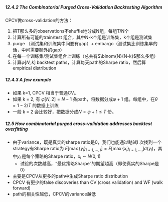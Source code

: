 ##### 12.4.2 The Combinatorial Purged Cross-Validation Backtesting Algorithm

CPCV做cross-validation的方法：

1. 把T那么多的observations不shuffle地分成N组，每组T/N个
2. 计算所有可能的train/test 组合，其中N-k个组是训练集，k个组是测试集
3. purge （测试集和训练集中间要有gap）+ embargo（测试集比训练集早的话，中间需要额外的gap）
4. 在每一个训练集/测试集组合上训练（总共有$\binom{N}{N-k}$那么多组）
5. 计算$\varphi[N,k]$ backtest paths，计算每天path的Sharpe ratio，然后算 empirical distribution

##### 12.4.3 A few example

- 如果 k=1, CPCV 相当于普通CV。
- 如果 k = 2, 有 $\varphi[N,2]=N-1$ 条path，将数据分成$\varphi+1$ 组。每组中，在$\theta=1-2/T$ 的数据上训练
- 一般 k = 2 会比较好，把数据分成$N=\varphi +1 \le T$ 份。

##### 12.5 How combinatorial purged cross-validation addresses backtest overfitting

- 由于variance，既是真实的sharpe ratio是0，我们也能通过瞎试I 次找到一个strategy有Sharpe ratio为 $E[\max\{y_i\}_{i=1,\cdots,I}] = E[\max\{x_i\}_{i=1,\cdots_I}]\sigma(y_i)$，其中$y_i$ 是每个策略的Sharpe ratio，$x_i\sim N(0,1)$ 
    - 试验的次数越高，“最优策略Sharpe”的期望越高（即使真实的Sharpe是0）
- 主要是CPCV从更多的path中生成Sharpe ratio distribution
- CPCV 有更少的false discoveries than CV (cross validation) and WF (walk forward)
- path的相关性越低，CPCV的variance越低

